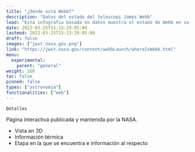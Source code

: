 ```yaml
---
title: "¿Dónde está Webb?"
description: "Datos del estado del telescopi James Webb"
lead: "Esta infografía basada en datos muestra el estado de Webb en su viaje a la órbita L2. La página se actualiza constantemente a medida que el Webb viaja, se despliega y se enfría hasta alcanzar la temperatura de funcionamiento."
date: 2022-03-25T15:13:29-05:00
lastmod: 2022-03-25T15:13:29-05:00
draft: false
images: ["jwst.nasa.gov.png"]
link: "https://jwst.nasa.gov/content/webbLaunch/whereIsWebb.html"
menu:
  experimental:
    parent: "general"
weight: 260
toc: false
pinned: false
types: ["astronomía"]
functionalities: ["web"]
---
```


```text
Detalles
```

Página interactiva publicada y mantenida por la NASA.

- Vista en 3D
- Información térmica
- Etapa en la que se encuentra e información al respecto
